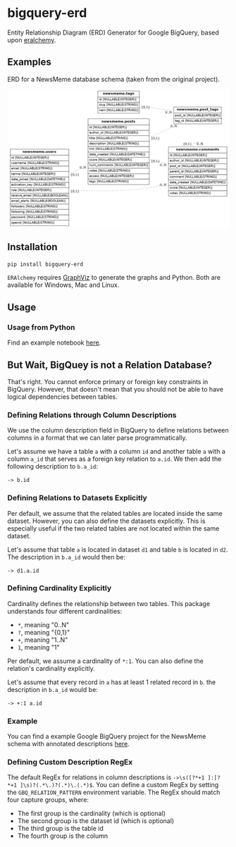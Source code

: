 # bigquery-erd

Entity Relationship Diagram (ERD) Generator for Google BigQuery, based upon [eralchemy](https://github.com/Alexis-benoist/eralchemy).

## Examples

ERD for a NewsMeme database schema (taken from the original project).

![NewsMeme Example](./examples/newsmeme.png)

## Installation

```sh
pip install bigquery-erd
```

`ERAlchemy` requires [GraphViz](http://www.graphviz.org/download) to generate the graphs and Python. Both are available for Windows, Mac and Linux.

## Usage

### Usage from Python

Find an example notebook [here](./notebooks/example.py).

## But Wait, BigQuey is not a Relation Database?

That's right. You cannot enforce primary or foreign key constraints in BigQuery. However, that doesn't mean that you should not be able to have logical dependencies between tables.

### Defining Relations through Column Descriptions

We use the column description field in BigQuery to define relations between columns in a format that we can later parse programmatically.

Let's assume we have a table `a` with a column `id` and another table `a` with a column `a_id` that serves as a foreign key relation to `a.id`.
We then add the following description to `b.a_id`:

```
-> b.id
```

### Defining Relations to Datasets Explicitly

Per default, we assume that the related tables are located inside the same dataset. However, you can also define the datasets explicitly. This is especially useful if the two related tables are not located within the same dataset.

Let's assume that table `a` is located in dataset `d1` and table `b` is located in `d2`.
The description in `b.a_id` would then be:

```
-> d1.a.id
```

### Defining Cardinality Explicitly

Cardinality defines the relationship between two tables. This package understands four different cardinalities:

- `*`, meaning "0..N"
- `?`, meaning "{0,1}"
- `+`, meaning "1..N"
- `1`, meaning "1"

Per default, we assume a cardinality of `*:1`. You can also define the relation's cardinality explicitly.

Let's assume that every record in `a` has at least 1 related record in `b`.
the description in `b.a_id` would be:

```
-> +:1 a.id
```

### Example

You can find a example Google BigQuery project for the NewsMeme schema with annotated descriptions [here](https://console.cloud.google.com/bigquery?project=test-project-jjagusch&p=test-project-jjagusch&d=newsmeme&page=dataset).

### Defining Custom Description RegEx

The default RegEx for relations in column descriptions is `->\s([?*+1 ]:[?*+1 ]\s)?(.*\.)?(.*)\.(.*)$`. You can define a custom RegEx by setting the `GBQ_RELATION_PATTERN` environment variable.
The RegEx should match four capture groups, where:

- The first group is the cardinality (which is optional)
- The second group is the dataset id (which is optional)
- The third group is the table id
- The fourth group is the column
